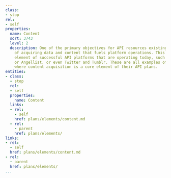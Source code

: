 ```yaml
---
class:
- stop
rel:
- self
properties:
  name: Content
  sort: 3743
  level: 2
  description: One of the primary objectives for API resources existing is in support
    of acquiring data and content that fuels platform operations. This is a very common
    element of successful API platforms that are operating today, such as Crunchbase
    or Angellist, or even Twitter and Tumblr. These are all examples of platforms
    where content acquisition is a core element of their API plans.
entities:
- class:
  - stop
  rel:
  - self
  properties:
    name: Content
  links:
  - rel:
    - self
    href: plans/elements/content.md
  - rel:
    - parent
    href: plans/elements/
links:
- rel:
  - self
  href: plans/elements/content.md
- rel:
  - parent
  href: plans/elements/
...
```

